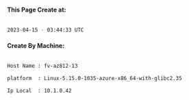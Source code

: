 
   
#### This Page Create at:

```bash

2023-04-15 - 03:44:33 UTC

```

#### Create By Machine:

```bash

Host Name : fv-az812-13

platform  : Linux-5.15.0-1035-azure-x86_64-with-glibc2.35

Ip Local  : 10.1.0.42

```

